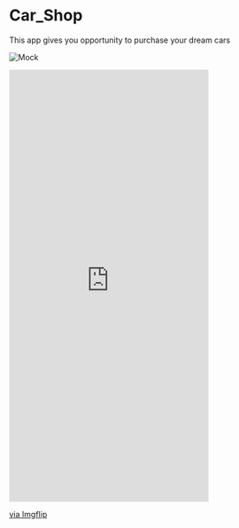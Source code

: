# Car_Shop

This app gives you opportunity to purchase your dream cars 


![Mock](https://user-images.githubusercontent.com/72808071/128031510-2a7a0a2c-cf02-4fdc-a2bd-4b3c16d3d705.jpg)

<div style="width:360px;max-width:100%;"><div style="height:0;padding-bottom:216.39%;position:relative;"><iframe width="360" height="779" style="position:absolute;top:0;left:0;width:100%;height:100%;" frameBorder="0" src="https://imgflip.com/embed/5iglos"></iframe></div><p><a href="https://imgflip.com/gif/5iglos">via Imgflip</a></p></div>
